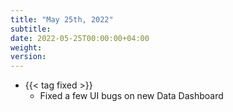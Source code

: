 ```yaml
---
title: "May 25th, 2022"
subtitle:
date: 2022-05-25T00:00:00+04:00
weight:
version:
---
```


- {{< tag fixed >}}
  - Fixed a few UI bugs on new Data Dashboard
